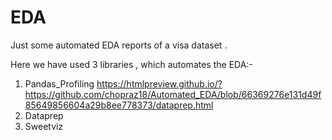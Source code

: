 # EDA
Just some automated EDA reports of a visa dataset .

Here we have used 3 libraries , which automates the EDA:-
1) Pandas_Profiling
https://htmlpreview.github.io/?https://github.com/chopraz18/Automated_EDA/blob/66369276e131d49f85649856604a29b8ee778373/dataprep.html
2) Dataprep
3) Sweetviz
